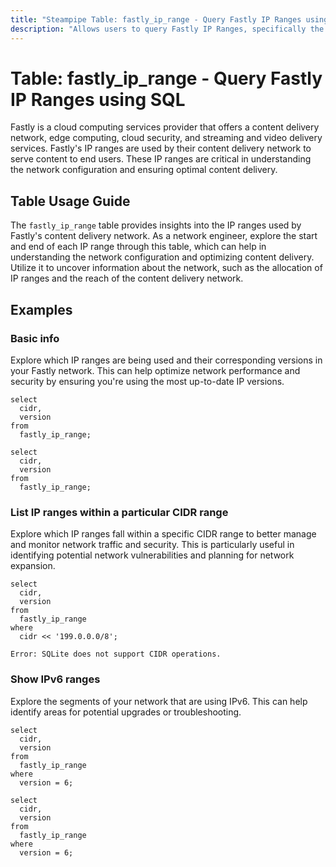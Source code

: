 ```yaml
---
title: "Steampipe Table: fastly_ip_range - Query Fastly IP Ranges using SQL"
description: "Allows users to query Fastly IP Ranges, specifically the start and end of the IP range, providing insights into the network configuration."
---
```


# Table: fastly_ip_range - Query Fastly IP Ranges using SQL

Fastly is a cloud computing services provider that offers a content delivery network, edge computing, cloud security, and streaming and video delivery services. Fastly's IP ranges are used by their content delivery network to serve content to end users. These IP ranges are critical in understanding the network configuration and ensuring optimal content delivery.

## Table Usage Guide

The `fastly_ip_range` table provides insights into the IP ranges used by Fastly's content delivery network. As a network engineer, explore the start and end of each IP range through this table, which can help in understanding the network configuration and optimizing content delivery. Utilize it to uncover information about the network, such as the allocation of IP ranges and the reach of the content delivery network.

## Examples

### Basic info
Explore which IP ranges are being used and their corresponding versions in your Fastly network. This can help optimize network performance and security by ensuring you're using the most up-to-date IP versions.

```sql+postgres
select
  cidr,
  version
from
  fastly_ip_range;
```

```sql+sqlite
select
  cidr,
  version
from
  fastly_ip_range;
```

### List IP ranges within a particular CIDR range
Explore which IP ranges fall within a specific CIDR range to better manage and monitor network traffic and security. This is particularly useful in identifying potential network vulnerabilities and planning for network expansion.

```sql+postgres
select
  cidr,
  version
from
  fastly_ip_range
where
  cidr << '199.0.0.0/8';
```

```sql+sqlite
Error: SQLite does not support CIDR operations.
```

### Show IPv6 ranges
Explore the segments of your network that are using IPv6. This can help identify areas for potential upgrades or troubleshooting.

```sql+postgres
select
  cidr,
  version
from
  fastly_ip_range
where
  version = 6;
```

```sql+sqlite
select
  cidr,
  version
from
  fastly_ip_range
where
  version = 6;
```